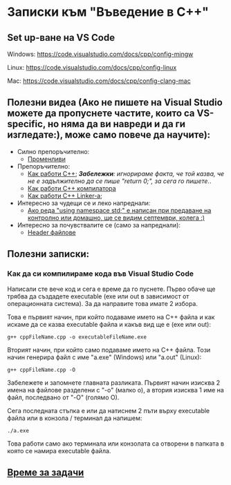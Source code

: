 # Записки към "Въведение в C++"
## Set up-ване на VS Code
Windows: https://code.visualstudio.com/docs/cpp/config-mingw

Linux: https://code.visualstudio.com/docs/cpp/config-linux

Mac: https://code.visualstudio.com/docs/cpp/config-clang-mac

## Полезни видеа (Ако не пишете на Visual Studio можете да пропуснете частите, които са VS-specific, но няма да ви навреди и да ги изгледате:), може само повече да научите):
- Силно препоръчително:
    - [Променливи](https://youtu.be/zB9RI8_wExo)
- Препоръчително:
    - [Как работи C++](https://youtu.be/SfGuIVzE_Os); ***Забележки**: игнорираме факта, че той казва, че не е задължително да се пише "return 0;", за сега го пишете.*.
    - [Как работи C++ компилатора](https://youtu.be/3tIqpEmWMLI)
    - [Как работи C++ Linker-а](https://youtu.be/H4s55GgAg0I);
- Интересно за чудещи се и леко напреднали:
    - [Ако реда "using namespace std;" е написан при предаване на контролно или домашно, ще се видим септември, колега :)](https://youtu.be/4NYC-VU-svE)
- Интересно за почувствалите се (само за напреднали):
    - [Header файлове](https://youtu.be/9RJTQmK0YPI)

## Полезни записки:
### Как да си компилираме кода във Visual Studio Code
Написали сте вече код и сега е време да го пуснете. Първо обаче ще трябва да създадете executable (exe или out в зависимост от операционната система). За да направите това имате 2 избора.

Това е първият начин, при който подаваме името на C++ файла и как искаме да се казва executable файла и какъв вид ще е (exe или out):

```
g++ cppFileName.cpp -o executableFileName.exe
```

Вторият начин, при който само подаваме името на C++ файла. Този начин генерира файл с име "a.exe" (Windows) или "a.out" (Linux):

```
g++ cppFileName.cpp -O
```

Забележете и запомнете главната разликата. Първият начин изисква 2 имена на файлове разделени с "-o" (малко o), а втория изисква 1 име на файл, последвано от "-O" (голямо O).

Сега последната стъпка е или да натиснем 2 пъти върху executable файла или в конзола / терминал да напишем:
```
./a.exe
```
Това работи само ако терминала или конзолата са отворени в папката в която се намира executable файла.

## [Време за задачи](https://github.com/vasilzahariev/IP-Practicum-Tasks/blob/main/Week%2001%20-%20Intro%20to%20C%2B%2B/Tasks.md)
